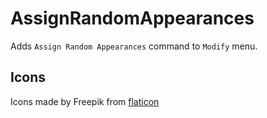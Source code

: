 # AssignRandomAppearances

Adds `Assign Random Appearances` command to `Modify` menu.
 
## Icons

Icons made by Freepik from [flaticon](http://www.flaticon.com)
